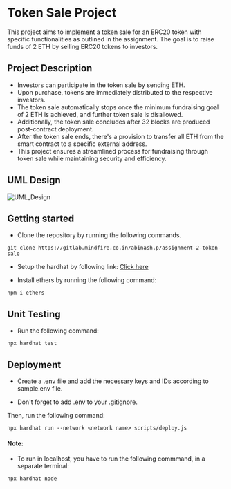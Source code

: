 # Token Sale Project

This project aims to implement a token sale for an ERC20 token with specific functionalities as outlined in the assignment. The goal is to raise funds of 2 ETH by selling ERC20 tokens to investors.

## Project Description
- Investors can participate in the token sale by sending ETH.
- Upon purchase, tokens are immediately distributed to the respective investors. 
- The token sale automatically stops once the minimum fundraising goal of 2 ETH is achieved, and further token sale is disallowed.
- Additionally, the token sale concludes after 32 blocks are produced post-contract deployment. 
- After the token sale ends, there's a provision to transfer all ETH from the smart contract to a specific external address.
- This project ensures a streamlined process for fundraising through token sale while maintaining security and efficiency.

## UML Design
![UML_Design](https://www.plantuml.com/plantuml/dpng/hLPXQ-is5FsUNt5XNsJQmdYmCSesNbgI4TQNb2HqOwCOnRv9j2TBHfAJXctljw-M5KjMt3GR-zRUUyxLrTMvn_ce3LMcAlX0hlx0pC03Rb3aVmu006xWKR4TDGWxgXXTSTGsVWMFrOgpB0f_1QCNWqfG3kjAP8P9eKdIPSG9VqIS-G9F3FUTyD-30HC6rPfc29FPNg1g6frAqEQqJzoXC61nUilAfQ92hr4fp4cfSCTafMto5cYUAzGQcCZn1VDhWVl-JE9kQbojjZWveIIti9AIEuAiSoI17SDz2wblb76gDGINkMdFJ2t91W4AcRCrGmLIy8E5jxFDfD16LPcHFdP9WxvKqEgNOwijBfhxQ7x_uUkb_8pYWk4VPqxMIXQdSmOZUu8xoYkyXOe9y-6RRvEWtB0ibNnD4zd_Rg1B53cgzuj6xqWKPgnaA4nBlGPQo4eOp-ayABMj8F4ddgT51uwLB8YEgV-w2oCDvOkgBFcX5PS3EiIASYeodAq9pJ9P1QNxyPHpkQyPqOpzRC_pSynOGRac2PILSXF_pYlTomUEUjT6CR61LD02ev0-52l9NT0T16bmQvSgQ5dMXD-Fx_x3ZqVuCwHk1heB3h5nAA0_G-aiAcrde-Eb5DByXaeExLkH-CbwzhI-QthhxdaDpJtRW6FyRse1L--_oltgRRd7h7T6qN6QUWWaELxQ1PjHnE6kqjjwBdb6v37KwxjZITVnnIBYrHbX1-PeXRsW74UrN-aB7D8oz6EbiYtLc9DLTUZrhtYGGOdwl8MHPVbAjsCQLoBNSyeqvhq4c_-5cMskw5wGCwNlKE2QPOogm_sMYWtcHF8yYFPqAd1_3f1uBsYdTVBbyounR48HeAI7Uf2myWT59h6Hb4CKGv7VSPbzZi9sBwamy6duQxgS_JoQfiEduUHXUFSmIiUpUReOFepUvpoEvkba-ZHQB6Vpjz3tiyKodOtJsNJKi2AWVRvcB9BdBcatcEbwKCFCi1qwzsdC12PYXxhsb7NzhCr_mSDVW-bABCom0liOM-gZzlZaJUjiZty6vluwSKTDEKwbQPedIPpUKSxonYzcQYelyi_K1E88J2nTnT8Bv78izBfZpTgHv9ZgzdZQ4fhjiByhRMHPFmtnlwUY6n_RjmiKh0P9urKv-ylCsxVTtwKCIxtrOsw3fWDhp_3vdoJbiQNQnCYjIszosL7gAIJKQpF296vi7EgLf6Ujsr4YjxoGv5L-4OKvi5HzuEWIZStQg_JEQOu5POA9ZNiqYm-G4CpxfP58_aHvXITRyFwUH9-ikkOd-jBOw8uoNWjzB9LJg_-AzJ8UKRLZU1DyBxMPhMS2BIN6rKu_QHRY-xzkRi3-EGW2tkQ3gFyi32OUS4A8lxKnzoEAl2huFm00)

## Getting started
- Clone the repository by running the following commands.

```
git clone https://gitlab.mindfire.co.in/abinash.p/assignment-2-token-sale
```

- Setup the hardhat by following link: [Click here](https://hardhat.org/hardhat-runner/docs/getting-started)

- Install ethers by running the following command:
```
npm i ethers
```

## Unit Testing
- Run the following command:
```
npx hardhat test
```

## Deployment

- Create a .env file and add the necessary keys and IDs according to sample.env file.

- Don't forget to add .env to your .gitignore.

Then, run the following command:

```
npx hardhat run --network <network name> scripts/deploy.js
```

#### Note: 
- To run in localhost, you have to run the following commmand, in a separate terminal: 
```
npx hardhat node
```
